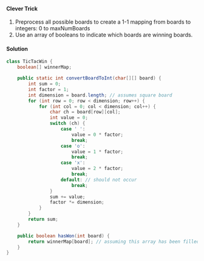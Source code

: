 #### Clever Trick

1. Preprocess all possible boards to create a 1-1 mapping from boards to integers: 0 to maxNumBoards
1. Use an array of booleans to indicate which boards are winning boards.

#### Solution

```java
class TicTacWin {
    boolean[] winnerMap;

    public static int convertBoardToInt(char[][] board) {
        int sum = 0;
        int factor = 1;
        int dimension = board.length; // assumes square board
        for (int row = 0; row < dimension; row++) {
            for (int col = 0; col < dimension; col++) {
                char ch = board[row][col];
                int value = 0;
                switch (ch) {
                    case ' ':
                        value = 0 * factor;
                        break;
                    case 'o':
                        value = 1 * factor;
                        break;
                    case 'x':
                        value = 2 * factor;
                        break;
                    default: // should not occur
                        break;
                }
                sum += value;
                factor *= dimension;
            }
        }
        return sum;
    }

    public boolean hasWon(int board) {
        return winnerMap[board]; // assuming this array has been filled with proper values
    }
}
```
